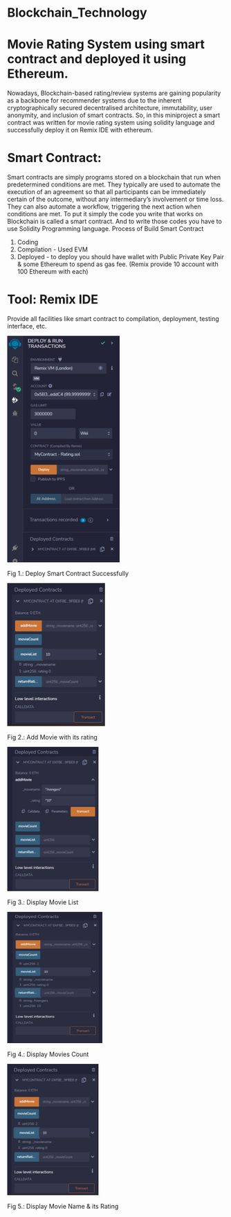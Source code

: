 # Blockchain_Technology

# Movie Rating System using smart contract and deployed it using Ethereum. 

Nowadays, Blockchain-based rating/review systems are gaining popularity as a backbone for recommender systems due to the inherent
cryptographically secured decentralised architecture, immutability, user anonymity, and inclusion of smart contracts. So, in this
miniproject a smart contract was written for movie rating system using solidity language and successfully deploy it on Remix IDE with
ethereum. 

# Smart Contract: 
Smart contracts are simply programs stored on a blockchain that run when predetermined conditions are met. They typically are used to automate the execution of an agreement so that all participants can be immediately certain of the outcome, without any intermediary’s involvement or time loss. They can also automate a workflow, triggering the next action when conditions are met. To put it simply the code you write that works on Blockchain is called a smart contract. And to write those codes you have to use Solidity Programming language. 
Process of Build Smart Contract 
1. Coding 
2. Compilation - Used EVM 
3. Deployed - to deploy you should have wallet with Public Private Key Pair & some Ethereum to spend as gas fee. (Remix provide 10
account with 100 Ethereum with each) 

# Tool: Remix IDE
Provide all facilities like smart contract to compilation, deployment, testing interface, etc.

![Getting Started](./images/img1.png)

Fig 1.: Deploy Smart Contract Successfully

![Getting Started](./images/img2.png)

Fig 2.: Add Movie with its rating 

![Getting Started](./images/img3.png)

Fig 3.: Display Movie List

![Getting Started](./images/img4.png)

Fig 4.: Display Movies Count 

![Getting Started](./images/img5.png)

Fig 5.: Display Movie Name & its Rating 